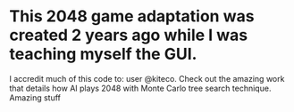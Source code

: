 # This 2048 game adaptation was created 2 years ago while I was teaching myself the GUI.

I accredit much of this code to: user @kiteco. Check out the amazing work that details how AI plays 2048 with
Monte Carlo tree search technique. Amazing stuff
